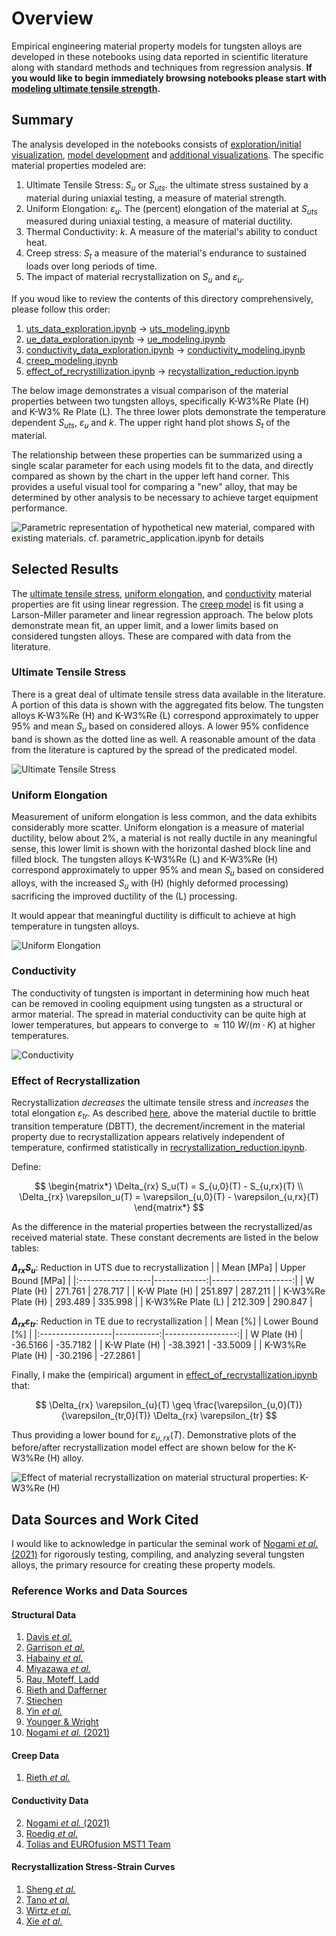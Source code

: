# Overview

Empirical engineering material property models for tungsten alloys are developed in these notebooks using data reported in scientific literature along with standard methods and techniques from regression analysis. **If you would like to begin immediately browsing notebooks please start with [modeling ultimate tensile strength](uts_modeling.ipynb).**

## Summary
The analysis developed in the notebooks consists of [exploration/initial visualization](./data_exploration/), [model development](./modeling/) and [additional visualizations](./visualizations/). The specific material properties modeled are:

1. Ultimate Tensile Stress: $S_u$ or $S_{uts}$. the ultimate stress sustained by a material during uniaxial testing, a measure of material strength.
2. Uniform Elongation: $\varepsilon_u$. The (percent) elongation of the material at $S_{uts}$ measured during uniaxial testing, a measure of material ductility.
3. Thermal Conductivity: $k$.  A measure of the material's ability to conduct heat.
4. Creep stress: $S_t$ a measure of the material's endurance to sustained loads over long periods of time.
5. The impact of material recrystallization on $S_u$ and $\varepsilon_u$.

If you woud like to review the contents of this directory comprehensively, please follow this order:

1. [uts_data_exploration.ipynb](./data_exploration/uts_data_expoloration.ipynb) $\to$ [uts_modeling.ipynb](./modeling/uts_modeling.ipynb)
2. [ue_data_exploration.ipynb](./data_exploration/ue_data_exploration.ipynb) $\to$ [ue_modeling.ipynb](./modeling/ue_modeling.ipynb)
3. [conductivity_data_exploration.ipynb](./data_exploration/conductivity_data_exploration.ipynb) $\to$  [conductivity_modeling.ipynb](./modeling/conductivity_modeling.ipynb)
4. [creep_modeling.ipynb](./modeling/creep_modeling.ipynb) 
5. [effect_of_recrystillization.ipynb](./data_exploration/effect_of_recrystillization.ipynb) $\to$ [recystallization_reduction.ipynb](./modeling/recrystallization_reduction.ipynb)

The below image demonstrates a visual comparison of the material properties between two tungsten alloys, specifically K-W3\%Re Plate (H) and K-W3\% Re Plate (L). The three lower plots demonstrate the temperature dependent  $S_{uts}$, $\varepsilon_{u}$  and $k$. The upper right hand plot shows $S_t$ of the material.

The relationship between these properties can be summarized using a single scalar parameter for each using models fit to the data, and directly compared as shown by the chart in the upper left hand corner. This provides a useful visual tool for comparing a "new" alloy, that may be determined by other analysis to be necessary to achieve target equipment performance.

![Parametric representation of hypothetical new material, compared with existing materials. _cf._ [parametric_application.ipynb](parametric_application.ipynb) for details](images/parametric_material_plot.svg)

## Selected Results 

The [ultimate tensile stress](./modeling/uts_modeling.ipynb), [uniform elongation](./modeling/ue_modeling.ipynb), and [conductivity](./modeling/conductivity_modeling.ipynb) material properties are fit using linear regression. The [creep model](/modeling/creep_modeling.ipynb) is fit using a Larson-Miller parameter and linear regression approach. The below plots demonstrate mean fit, an upper limit, and a lower limits based on considered tungsten alloys. These are compared with data from the literature.

### Ultimate Tensile Stress
There is a great deal of ultimate tensile stress data available in the literature. A portion of this data is shown with the aggregated fits below. The tungsten alloys K-W3%Re (H) and K-W3%Re (L) correspond approximately to upper 95% and mean $S_u$ based on considered alloys. A lower 95% confidence band is shown as the dotted line as well. A reasonable amount of the data from the literature is captured by the spread of the predicated model.

![Ultimate Tensile Stress](./.git_images/uts_data_fit.svg)

### Uniform Elongation
Measurement of uniform elongation is less common, and the data exhibits considerably more scatter. Uniform elongation is a measure of material ductility, below about 2\%,  a material is not really ductile in any meaningful sense, this lower limit is shown with the horizontal dashed block line and filled block.  The tungsten alloys K-W3%Re (L) and K-W3%Re (H) correspond approximately to upper 95% and mean $S_u$ based on considered alloys, with the increased $S_u$ with (H) (highly deformed processing) sacrificing the improved ductility of the (L) processing.

It would appear that meaningful ductility is difficult to achieve at high temperature in tungsten alloys.

![Uniform Elongation](./.git_images/ue_data_fit.svg)

### Conductivity
The conductivity of tungsten is important in determining how much heat can be removed in cooling equipment using tungsten as a structural or armor material. The spread in material conductivity can be quite high at lower temperatures, but appears to converge to  $\approx 110 \ W/(m\cdot K)$ at higher temperatures.

![Conductivity](./.git_images/conductivity_data_fit.svg)

### Effect of Recrystallization

Recrystallization _decreases_ the ultimate tensile stress and _increases_ the total elongation $\varepsilon_{tr}$. As described [here](./data_exploration/effect_of_recrystillization.ipynb), above the material ductile to brittle transition temperature (DBTT), the decrement/increment in the material property due to recrystallization appears relatively independent of temperature, confirmed statistically in [recrystallization_reduction.ipynb](/modeling/recrystallization_reduction.ipynb). 

Define:

$$
\begin{matrix*}
\Delta_{rx} S_u(T) = S_{u,0}(T) - S_{u,rx}(T) \\ 
\Delta_{rx} \varepsilon_u(T) = \varepsilon_{u,0}(T) -  \varepsilon_{u,rx}(T) 
\end{matrix*}
$$

As the difference in the material properties between the recrystallized/as received material state. These constant decrements are listed in the below tables:

**$\Delta_{rx} S_u$**: Reduction in UTS due to recrystallization
|                   |   Mean [MPa] |   Upper Bound [MPa] |
|:------------------|-------------:|--------------------:|
| W Plate (H)       |      271.761 |             278.717 |
| K-W Plate (H)     |      251.897 |             287.211 |
| K-W3%Re Plate (H) |      293.489 |             335.998 |
| K-W3%Re Plate (L) |      212.309 |             290.847 |


**$\Delta_{rx} \varepsilon_{tr}$**: Reduction in TE due to recrystallization
|                   |   Mean [%] |   Lower Bound [%] |
|:------------------|-----------:|------------------:|
| W Plate (H)       |   -36.5166 |          -35.7182 |
| K-W Plate (H)     |   -38.3921 |          -33.5009 |
| K-W3%Re Plate (H) |   -30.2196 |          -27.2861 |

Finally, I make the (empirical) argument in [effect_of_recrystallization.ipynb](./data_exploration/effect_of_recrystillization.ipynb) that:

$$
\Delta_{rx} \varepsilon_{u}(T) \geq \frac{\varepsilon_{u,0}(T)}{\varepsilon_{tr,0}(T)} \Delta_{rx} \varepsilon_{tr}
$$

Thus providing a lower bound for $\varepsilon_{u,rx}(T)$. Demonstrative plots of the before/after recrystallization model effect are shown below for the K-W3%Re (H) alloy. 

![Effect of material recrystallization on material structural properties: K-W3\%Re (H)](./.git_images/K-W3pRe_Plate_(H)_UTS_and_UE.svg)

## Data Sources and Work Cited
I would like to acknowledge in particular the seminal work of  [Nogami _et al._ (2021)](https://www.sciencedirect.com/science/article/pii/S0022311520311144) for rigorously testing, compiling, and analyzing several tungsten alloys, the primary resource for creating these property models.

### Reference Works and Data Sources

#### Structural Data
1. [Davis _et al._](https://www.sciencedirect.com/science/article/pii/S0022311598002852)
2. [Garrison _et al._](https://www.sciencedirect.com/science/article/pii/S0022311518312479)
3. [Habainy _et al._](https://www.sciencedirect.com/science/article/pii/S0022311515300568)
4. [Miyazawa _et al._](https://www.sciencedirect.com/science/article/pii/S0022311519310451)
5. [Rau, Moteff, Ladd](https://www.sciencedirect.com/science/article/pii/0022311567900050)
6. [Rieth and Dafferner](https://www.sciencedirect.com/science/article/pii/S0022311505001352)
7. [Stiechen](https://www.sciencedirect.com/science/article/pii/0022311576901124)
8. [Yin _et al._](https://www.sciencedirect.com/science/article/pii/S0022311520300647)
9. [Younger & Wright](https://ntrs.nasa.gov/citations/19700029060)
10. [Nogami _et al._ (2021)](https://www.sciencedirect.com/science/article/pii/S0022311520311144)

#### Creep Data
1. [Rieth _et al._](https://www.researchgate.net/publication/233846142_Tungsten_as_a_Structural_Divertor_Material?enrichId=rgreq-609d89ba1687a54fb147ebe56d3b68da-XXX&enrichSource=Y292ZXJQYWdlOzIzMzg0NjE0MjtBUzozNDM2MDAxNDg4MjgxNjBAMTQ1ODkzMjA2NzcwOQ%3D%3D&el=1_x_3&_esc=publicationCoverPdf)

#### Conductivity Data
2. [Nogami _et al._ (2021)](https://www.sciencedirect.com/science/article/pii/S0022311520311144)
3. [Roedig _et al._](https://www.sciencedirect.com/science/article/pii/S0022311504003162)
4. [Tolias and EUROfusion MST1 Team](https://www.sciencedirect.com/science/article/pii/S2352179117300388)

#### Recrystallization Stress-Strain Curves
1. [Sheng _et al._](https://www.sciencedirect.com/science/article/pii/S0029549311008739)
2. [Tano _et al._](https://www.scientific.net/MSF.838-839.272)
3. [Wirtz _et al._](https://www.sciencedirect.com/science/article/pii/S0920379613005176)
4. [Xie _et al._](https://www.sciencedirect.com/science/article/pii/S0022311517314344)